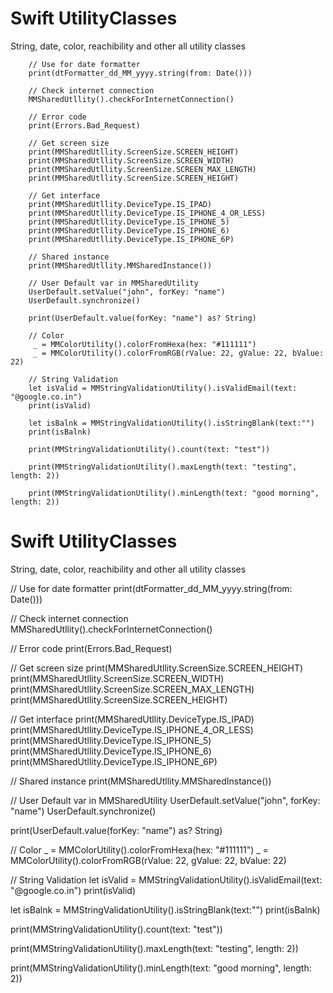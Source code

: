 # Swift UtilityClasses
String, date, color, reachibility and other all utility classes
        
        // Use for date formatter 
        print(dtFormatter_dd_MM_yyyy.string(from: Date()))
            
        // Check internet connection         
        MMSharedUtllity().checkForInternetConnection()
        
        // Error code 
        print(Errors.Bad_Request)
        
        // Get screen size
        print(MMSharedUtllity.ScreenSize.SCREEN_HEIGHT)
        print(MMSharedUtllity.ScreenSize.SCREEN_WIDTH)
        print(MMSharedUtllity.ScreenSize.SCREEN_MAX_LENGTH)
        print(MMSharedUtllity.ScreenSize.SCREEN_HEIGHT)
        
        // Get interface
        print(MMSharedUtllity.DeviceType.IS_IPAD)
        print(MMSharedUtllity.DeviceType.IS_IPHONE_4_OR_LESS)
        print(MMSharedUtllity.DeviceType.IS_IPHONE_5)
        print(MMSharedUtllity.DeviceType.IS_IPHONE_6)
        print(MMSharedUtllity.DeviceType.IS_IPHONE_6P)
        
        // Shared instance
        print(MMSharedUtllity.MMSharedInstance())
      
        // User Default var in MMSharedUtility
        UserDefault.setValue("john", forKey: "name")
        UserDefault.synchronize()
        
        print(UserDefault.value(forKey: "name") as? String)
        
        // Color
         _ = MMColorUtility().colorFromHexa(hex: "#111111")
         _ = MMColorUtility().colorFromRGB(rValue: 22, gValue: 22, bValue: 22)
        
        // String Validation
        let isValid = MMStringValidationUtility().isValidEmail(text: "@google.co.in")
        print(isValid)
        
        let isBalnk = MMStringValidationUtility().isStringBlank(text:"")
        print(isBalnk)
        
        print(MMStringValidationUtility().count(text: "test"))
        
        print(MMStringValidationUtility().maxLength(text: "testing", length: 2))
   
        print(MMStringValidationUtility().minLength(text: "good morning", length: 2))


# Swift UtilityClasses
String, date, color, reachibility and other all utility classes

// Use for date formatter 
print(dtFormatter_dd_MM_yyyy.string(from: Date()))

// Check internet connection         
MMSharedUtllity().checkForInternetConnection()

// Error code 
print(Errors.Bad_Request)

// Get screen size
print(MMSharedUtllity.ScreenSize.SCREEN_HEIGHT)
print(MMSharedUtllity.ScreenSize.SCREEN_WIDTH)
print(MMSharedUtllity.ScreenSize.SCREEN_MAX_LENGTH)
print(MMSharedUtllity.ScreenSize.SCREEN_HEIGHT)

// Get interface
print(MMSharedUtllity.DeviceType.IS_IPAD)
print(MMSharedUtllity.DeviceType.IS_IPHONE_4_OR_LESS)
print(MMSharedUtllity.DeviceType.IS_IPHONE_5)
print(MMSharedUtllity.DeviceType.IS_IPHONE_6)
print(MMSharedUtllity.DeviceType.IS_IPHONE_6P)

// Shared instance
print(MMSharedUtllity.MMSharedInstance())

// User Default var in MMSharedUtility
UserDefault.setValue("john", forKey: "name")
UserDefault.synchronize()

print(UserDefault.value(forKey: "name") as? String)

// Color
_ = MMColorUtility().colorFromHexa(hex: "#111111")
_ = MMColorUtility().colorFromRGB(rValue: 22, gValue: 22, bValue: 22)

// String Validation
let isValid = MMStringValidationUtility().isValidEmail(text: "@google.co.in")
print(isValid)

let isBalnk = MMStringValidationUtility().isStringBlank(text:"")
print(isBalnk)

print(MMStringValidationUtility().count(text: "test"))

print(MMStringValidationUtility().maxLength(text: "testing", length: 2))

print(MMStringValidationUtility().minLength(text: "good morning", length: 2))
